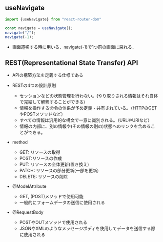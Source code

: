 ## useNavigate
```ts
import {useNavigate} from "react-router-dom"

const navigate = useNavigate();
navigate("/");
navigate(-1);
```
- 画面遷移する時に用いる．navigate(-1)で1つ前の画面に戻れる．

## REST(Representational State Transfer) API
- APIの構築方法を定義する仕様である
- RESTの4つの設計原則
  - セッションなどの状態管理を行わない。(やり取りされる情報はそれ自体で完結して解釈することができる)
  - 情報を操作する命令の体系が予め定義・共有されている。（HTTPのGETやPOSTメソッドなど）
  - すべての情報は汎用的な構文で一意に識別される。（URLやURIなど）
  - 情報の内部に、別の情報や(その情報の別の)状態へのリンクを含めることができる。
- method
  - GET: リソースの取得
  - POST:リソースの作成
  - PUT: リソースの全体更新(置き換え)
  - PATCH: リソースの部分更新(一部を更新)
  - DELETE: リソースの削除

- @ModelAttribute
  - GET, (POST)メソッドで使用可能
  - 一般的にフォームデータの送信に使用される
- @RequestBody
  - POSTやOUTメソッドで使用される
  - JSONやXMLのようなメッセージボディを使用してデータを送信する際に使用される
  